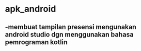 # apk_android
-membuat tampilan presensi mengunakan android studio dgn menggunakan bahasa pemrograman kotlin
-
